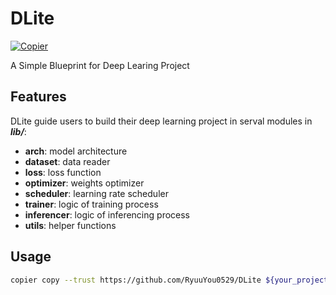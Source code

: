 # DLite

[![Copier](https://img.shields.io/endpoint?url=https://raw.githubusercontent.com/copier-org/copier/master/img/badge/badge-black.json)](https://github.com/copier-org/copier)

A Simple Blueprint for Deep Learing Project

## Features

DLite guide users to build their deep learning project in serval modules in ***lib/***:

- **arch**: model architecture
- **dataset**: data reader
- **loss**: loss function
- **optimizer**: weights optimizer
- **scheduler**: learning rate scheduler
- **trainer**: logic of training process
- **inferencer**: logic of inferencing process
- **utils**: helper functions 

## Usage

```bash
copier copy --trust https://github.com/RyuuYou0529/DLite ${your_project_workspace}
```
